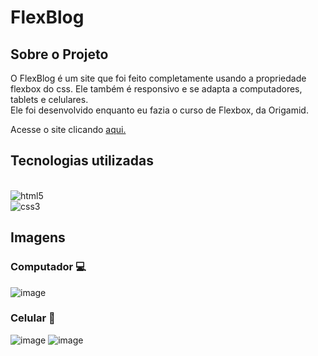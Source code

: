 # FlexBlog

## Sobre o Projeto
<p>O FlexBlog é um site que foi feito completamente usando a propriedade flexbox do css. Ele também é responsivo e se adapta a computadores, tablets e celulares. <br>
Ele foi desenvolvido enquanto eu fazia o curso de Flexbox, da Origamid.</p>

Acesse o site clicando [aqui.](https://enniohenrique.github.io/bikcraft/)

## Tecnologias utilizadas 

<div style="display: inline_block"><br/>
    <img align="center "alt="html5" src="https://img.shields.io/badge/HTML5-E34F26?style=for-the-badge&logo=html5&logoColor=white">
    <br/>
    <img align="center "alt="css3" src="https://img.shields.io/badge/CSS3-1572B6?style=for-the-badge&logo=css3&logoColor=white">
</div>


## Imagens

### Computador 💻

![image](https://user-images.githubusercontent.com/89741211/167967337-199b8a79-07e4-4924-bdb1-d7fecac88465.png)
### Celular 📱 

![image](https://user-images.githubusercontent.com/89741211/167967531-bec47045-832f-4249-84ff-1604698743ea.png)
![image](https://user-images.githubusercontent.com/89741211/167967619-7095f513-576e-486d-9673-c688539d10e1.png)
